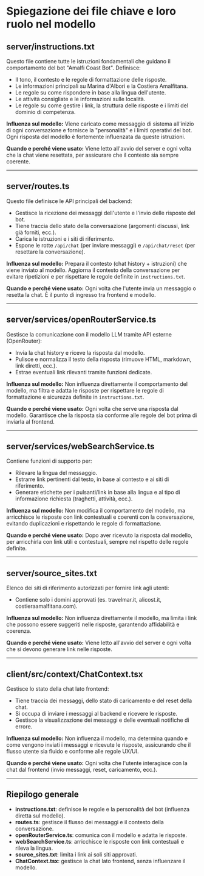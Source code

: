 # Spiegazione dei file chiave e loro ruolo nel modello

## server/instructions.txt
Questo file contiene tutte le istruzioni fondamentali che guidano il comportamento del bot "Amalfi Coast Bot". Definisce:
- Il tono, il contesto e le regole di formattazione delle risposte.
- Le informazioni principali su Marina d'Albori e la Costiera Amalfitana.
- Le regole su come rispondere in base alla lingua dell'utente.
- Le attività consigliate e le informazioni sulle località.
- Le regole su come gestire i link, la struttura delle risposte e i limiti del dominio di competenza.

**Influenza sul modello:**
Viene caricato come messaggio di sistema all'inizio di ogni conversazione e fornisce la "personalità" e i limiti operativi del bot. Ogni risposta del modello è fortemente influenzata da queste istruzioni.

**Quando e perché viene usato:**
Viene letto all'avvio del server e ogni volta che la chat viene resettata, per assicurare che il contesto sia sempre coerente.

---

## server/routes.ts
Questo file definisce le API principali del backend:
- Gestisce la ricezione dei messaggi dell'utente e l'invio delle risposte del bot.
- Tiene traccia dello stato della conversazione (argomenti discussi, link già forniti, ecc.).
- Carica le istruzioni e i siti di riferimento.
- Espone le rotte `/api/chat` (per inviare messaggi) e `/api/chat/reset` (per resettare la conversazione).

**Influenza sul modello:**
Prepara il contesto (chat history + istruzioni) che viene inviato al modello. Aggiorna il contesto della conversazione per evitare ripetizioni e per rispettare le regole definite in `instructions.txt`.

**Quando e perché viene usato:**
Ogni volta che l'utente invia un messaggio o resetta la chat. È il punto di ingresso tra frontend e modello.

---

## server/services/openRouterService.ts
Gestisce la comunicazione con il modello LLM tramite API esterne (OpenRouter):
- Invia la chat history e riceve la risposta dal modello.
- Pulisce e normalizza il testo della risposta (rimuove HTML, markdown, link diretti, ecc.).
- Estrae eventuali link rilevanti tramite funzioni dedicate.

**Influenza sul modello:**
Non influenza direttamente il comportamento del modello, ma filtra e adatta le risposte per rispettare le regole di formattazione e sicurezza definite in `instructions.txt`.

**Quando e perché viene usato:**
Ogni volta che serve una risposta dal modello. Garantisce che la risposta sia conforme alle regole del bot prima di inviarla al frontend.

---

## server/services/webSearchService.ts
Contiene funzioni di supporto per:
- Rilevare la lingua del messaggio.
- Estrarre link pertinenti dal testo, in base al contesto e ai siti di riferimento.
- Generare etichette per i pulsanti/link in base alla lingua e al tipo di informazione richiesta (traghetti, attività, ecc.).

**Influenza sul modello:**
Non modifica il comportamento del modello, ma arricchisce le risposte con link contestuali e coerenti con la conversazione, evitando duplicazioni e rispettando le regole di formattazione.

**Quando e perché viene usato:**
Dopo aver ricevuto la risposta dal modello, per arricchirla con link utili e contestuali, sempre nel rispetto delle regole definite.

---

## server/source_sites.txt
Elenco dei siti di riferimento autorizzati per fornire link agli utenti:
- Contiene solo i domini approvati (es. travelmar.it, alicost.it, costieraamalfitana.com).

**Influenza sul modello:**
Non influenza direttamente il modello, ma limita i link che possono essere suggeriti nelle risposte, garantendo affidabilità e coerenza.

**Quando e perché viene usato:**
Viene letto all'avvio del server e ogni volta che si devono generare link nelle risposte.

---

## client/src/context/ChatContext.tsx
Gestisce lo stato della chat lato frontend:
- Tiene traccia dei messaggi, dello stato di caricamento e del reset della chat.
- Si occupa di inviare i messaggi al backend e ricevere le risposte.
- Gestisce la visualizzazione dei messaggi e delle eventuali notifiche di errore.

**Influenza sul modello:**
Non influenza il modello, ma determina quando e come vengono inviati i messaggi e ricevute le risposte, assicurando che il flusso utente sia fluido e conforme alle regole UX/UI.

**Quando e perché viene usato:**
Ogni volta che l'utente interagisce con la chat dal frontend (invio messaggi, reset, caricamento, ecc.).

---

## Riepilogo generale
- **instructions.txt**: definisce le regole e la personalità del bot (influenza diretta sul modello).
- **routes.ts**: gestisce il flusso dei messaggi e il contesto della conversazione.
- **openRouterService.ts**: comunica con il modello e adatta le risposte.
- **webSearchService.ts**: arricchisce le risposte con link contestuali e rileva la lingua.
- **source_sites.txt**: limita i link ai soli siti approvati.
- **ChatContext.tsx**: gestisce la chat lato frontend, senza influenzare il modello. 